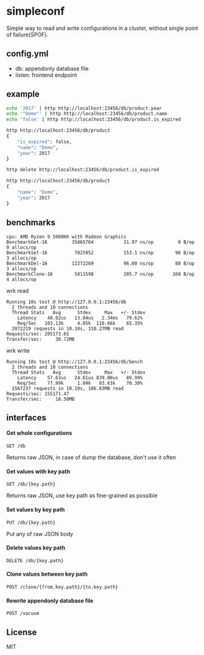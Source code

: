 # simpleconf

Simple way to read and write configurations in a cluster, without single point of failure(SPOF).

## config.yml

- db: appendonly database file
- listen: frontend endpoint

## example

```bash
echo '2017' | http http://localhost:23456/db/product.year
echo '"Demo"' | http http://localhost:23456/db/product.name
echo 'false' | http http://localhost:23456/db/product.is_expired

http http://localhost:23456/db/product
{
    "is_expired": false, 
    "name": "Demo", 
    "year": 2017
}

http delete http://localhost:23456/db/product.is_expired

http http://localhost:23456/db/product
{
    "name": "Demo", 
    "year": 2017
}
```

## benchmarks

```
cpu: AMD Ryzen 9 5900HX with Radeon Graphics
BenchmarkGet-16      	35865764	       31.97 ns/op	       0 B/op	       0 allocs/op
BenchmarkSet-16      	 7825952	       153.1 ns/op	      96 B/op	       3 allocs/op
BenchmarkDel-16      	12272269	       96.00 ns/op	      80 B/op	       3 allocs/op
BenchmarkClone-16    	 5811598	       205.7 ns/op	     168 B/op	       4 allocs/op
```

wrk read

```
Running 10s test @ http://127.0.0.1:23456/db
  2 threads and 10 connections
  Thread Stats   Avg      Stdev     Max   +/- Stdev
    Latency    40.02us   13.04us   2.34ms   79.62%
    Req/Sec   103.13k     4.05k  110.66k    65.35%
  2072219 requests in 10.10s, 310.27MB read
Requests/sec: 205173.65
Transfer/sec:     30.72MB
```

wrk write

```
Running 10s test @ http://127.0.0.1:23456/db/bench
  2 threads and 10 connections
  Thread Stats   Avg      Stdev     Max   +/- Stdev
    Latency    57.63us   24.61us 839.00us   89.99%
    Req/Sec    77.99k     1.84k   83.63k    70.30%
  1567237 requests in 10.10s, 186.83MB read
Requests/sec: 155171.47
Transfer/sec:     18.50MB
```

## interfaces

#### Get whole configurations

`GET /db`

Returns raw JSON, in case of dump the database, don't use it often

#### Get values with key path

`GET /db/{key.path}`

Returns raw JSON, use key path as fine-grained as possible

#### Set values by key path

`PUT /db/{key.path}`

Put any of raw JSON body

#### Delete values key path

`DELETE /db/{key.path}`

#### Clone values between key path

`POST /clone/{from.key.path}/{to.key.path}`

#### Rewrite appendonly database file

`POST /vacuum`

## License 

MIT
